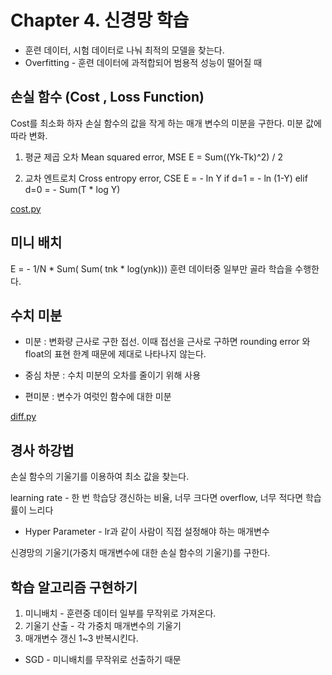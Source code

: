 Chapter 4. 신경망 학습
=================

+ 훈련 데이터, 시험 데이터로 나눠 최적의 모델을 찾는다.
+ Overfitting - 훈련 데이터에 과적합되어 범용적 성능이 떨어질 때

## 손실 함수 (Cost , Loss Function)
Cost를 최소화 하자
손실 함수의 값을 작게 하는 매개 변수의 미분을 구한다.
미분 값에 따라 변화.

1. 평균 제곱 오차 Mean squared error, MSE
E = Sum((Yk-Tk)^2) / 2

2. 교차 엔트로치 Cross entropy error, CSE
E = - ln Y     if   d=1
  = - ln (1-Y) elif d=0
  = - Sum(T * log Y)

[cost.py](cost.py)

## 미니 배치
E = - 1/N * Sum( Sum( tnk * log(ynk)))
훈련 데이터중 일부만 골라 학습을 수행한다.

## 수치 미분
+ 미분 : 변화량
근사로 구한 접선.
이때 접선을 근사로 구하면 rounding error 와 float의 표현 한계 때문에 제대로 나타나지 않는다.

+ 중심 차분 : 수치 미분의 오차를 줄이기 위해 사용

+ 편미분 : 변수가 여럿인 함수에 대한 미분

[diff.py](diff.py)

## 경사 하강법 
손실 함수의 기울기를 이용하여 최소 값을 찾는다.

learning rate - 한 번 학습당 갱신하는 비율, 너무 크다면 overflow, 너무 적다면 학습률이 느리다

+ Hyper Parameter - lr과 같이 사람이 직접 설정해야 하는 매개변수 

신경망의 기울기(가중치 매개변수에 대한 손실 함수의 기울기)를 구한다.

## 학습 알고리즘 구현하기
1. 미니배치 - 훈련중 데이터 일부를 무작위로 가져온다.
2. 기울기 산출 - 각 가중치 매개변수의 기울기
3. 매개변수 갱신
1~3 반복시킨다.
+ SGD - 미니배치를 무작위로 선출하기 때문

